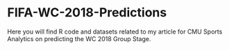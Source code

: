 # FIFA-WC-2018-Predictions

Here you will find R code and datasets related to my article for CMU Sports Analytics on predicting the WC 2018 Group Stage.

